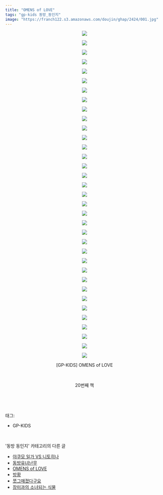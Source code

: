 ```yaml
---
title: "OMENS of LOVE"
tags: "gp-kids 동방_동인지"
image: "https://franch122.s3.amazonaws.com/doujin/ghap/2424/001.jpg"
---
```

<div class="article">
<p style="text-align: center; clear: none; float: none;"><img src="{{ site.imgserver4 }}/ghap/2424/001.jpg"/></p>
<p style="text-align: center; clear: none; float: none;"><img src="{{ site.imgserver4 }}/ghap/2424/002.jpg"/></p>
<p style="text-align: center; clear: none; float: none;"><img src="{{ site.imgserver4 }}/ghap/2424/003.jpg"/></p>
<p style="text-align: center; clear: none; float: none;"><img src="{{ site.imgserver4 }}/ghap/2424/004.jpg"/></p>
<p style="text-align: center; clear: none; float: none;"><img src="{{ site.imgserver4 }}/ghap/2424/005.jpg"/></p>
<p style="text-align: center; clear: none; float: none;"><img src="{{ site.imgserver4 }}/ghap/2424/006.jpg"/></p>
<p style="text-align: center; clear: none; float: none;"><img src="{{ site.imgserver4 }}/ghap/2424/007.jpg"/></p>
<p style="text-align: center; clear: none; float: none;"><img src="{{ site.imgserver4 }}/ghap/2424/008.jpg"/></p>
<p style="text-align: center; clear: none; float: none;"><img src="{{ site.imgserver4 }}/ghap/2424/009.jpg"/></p>
<p style="text-align: center; clear: none; float: none;"><img src="{{ site.imgserver4 }}/ghap/2424/010.jpg"/></p>
<p style="text-align: center; clear: none; float: none;"><img src="{{ site.imgserver4 }}/ghap/2424/011.jpg"/></p>
<p style="text-align: center; clear: none; float: none;"><img src="{{ site.imgserver4 }}/ghap/2424/012.jpg"/></p>
<p style="text-align: center; clear: none; float: none;"><img src="{{ site.imgserver4 }}/ghap/2424/013.jpg"/></p>
<p style="text-align: center; clear: none; float: none;"><img src="{{ site.imgserver4 }}/ghap/2424/014.jpg"/></p>
<p style="text-align: center; clear: none; float: none;"><img src="{{ site.imgserver4 }}/ghap/2424/015.jpg"/></p>
<p style="text-align: center; clear: none; float: none;"><img src="{{ site.imgserver4 }}/ghap/2424/016.jpg"/></p>
<p style="text-align: center; clear: none; float: none;"><img src="{{ site.imgserver4 }}/ghap/2424/017.jpg"/></p>
<p style="text-align: center; clear: none; float: none;"><img src="{{ site.imgserver4 }}/ghap/2424/018.jpg"/></p>
<p style="text-align: center; clear: none; float: none;"><img src="{{ site.imgserver4 }}/ghap/2424/019.jpg"/></p>
<p style="text-align: center; clear: none; float: none;"><img src="{{ site.imgserver4 }}/ghap/2424/020.jpg"/></p>
<p style="text-align: center; clear: none; float: none;"><img src="{{ site.imgserver4 }}/ghap/2424/021.jpg"/></p>
<p style="text-align: center; clear: none; float: none;"><img src="{{ site.imgserver4 }}/ghap/2424/022.jpg"/></p>
<p style="text-align: center; clear: none; float: none;"><img src="{{ site.imgserver4 }}/ghap/2424/023.jpg"/></p>
<p style="text-align: center; clear: none; float: none;"><img src="{{ site.imgserver4 }}/ghap/2424/024.jpg"/></p>
<p style="text-align: center; clear: none; float: none;"><img src="{{ site.imgserver4 }}/ghap/2424/025.jpg"/></p>
<p style="text-align: center; clear: none; float: none;"><img src="{{ site.imgserver4 }}/ghap/2424/026.jpg"/></p>
<p style="text-align: center; clear: none; float: none;"><img src="{{ site.imgserver4 }}/ghap/2424/027.jpg"/></p>
<p style="text-align: center; clear: none; float: none;"><img src="{{ site.imgserver4 }}/ghap/2424/028.jpg"/></p>
<p style="text-align: center; clear: none; float: none;"><img src="{{ site.imgserver4 }}/ghap/2424/029.jpg"/></p>
<p style="text-align: center; clear: none; float: none;"><img src="{{ site.imgserver4 }}/ghap/2424/030.jpg"/></p>
<p style="text-align: center; clear: none; float: none;"><img src="{{ site.imgserver4 }}/ghap/2424/031.jpg"/></p>
<p style="text-align: center; clear: none; float: none;"><img src="{{ site.imgserver4 }}/ghap/2424/032.jpg"/></p>
<p style="text-align: center; clear: none; float: none;"><img src="{{ site.imgserver4 }}/ghap/2424/033.jpg"/></p>
<p style="text-align: center; clear: none; float: none;"><img src="{{ site.imgserver4 }}/ghap/2424/034.jpg"/></p>
<p style="text-align: center; clear: none; float: none;"><img src="{{ site.imgserver4 }}/ghap/2424/035.jpg"/></p>
<p style="text-align: center; clear: none; float: none;">[GP-KIDS] OMENS of LOVE</p>
<p style="text-align: center; clear: none; float: none;"><br/></p>
<p style="text-align: center; clear: none; float: none;">20번째 책</p>
<p><br/></p>
</div><br/>
<div class="tagTrail">
<p>태그: </p>
<ul>
<li>GP-KIDS</li>
</ul>
</div><br/>
<div class="another">
<p>'동방 동인지' 카테고리의 다른 글</p>
<ul>
<li><a href="/ghap_2426">야쿠모 일가 VS 니토히나</a></li>
<li><a href="/ghap_2425">동방유녀난무</a></li>
<li><a href="/ghap_2424">OMENS of LOVE</a></li>
<li><a href="/ghap_2423">방황</a></li>
<li><a href="/ghap_2422">쪼그매졌다구요</a></li>
<li><a href="/ghap_2421">장미과의 소녀되는 식물</a></li>
</ul>
</div><br/>
<div class="cb_module cb_fluid">
<div class="cb_wrt cb_profile">
</div><!-- commentList close -->
</div><br/>
